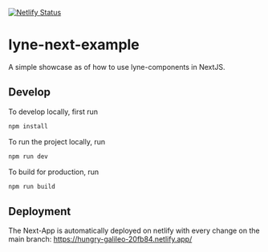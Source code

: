 [![Netlify Status](https://api.netlify.com/api/v1/badges/f73a6755-c47c-4ff0-ae6a-972df828ddf1/deploy-status)](https://app.netlify.com/sites/hungry-galileo-20fb84/deploys)

# lyne-next-example

A simple showcase as of how to use lyne-components in NextJS.

## Develop

To develop locally, first run

```bash
npm install
```

To run the project locally, run

```bash
npm run dev
```

To build for production, run

```bash
npm run build
```

## Deployment

The Next-App is automatically deployed on netlify with every change on the main branch:
https://hungry-galileo-20fb84.netlify.app/

